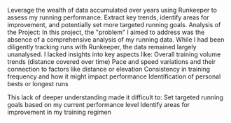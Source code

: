 Leverage the wealth of data accumulated over years using Runkeeper to assess my running performance.
Extract key trends, identify areas for improvement, and potentially set more targeted running goals.
Analysis of the Project:
In this project, the "problem" I aimed to address was the absence of a comprehensive analysis of my 
running data. While I had been diligently tracking runs with Runkeeper, the data remained largely unanalysed.
I lacked insights into key aspects like:
Overall training volume trends (distance covered over time)
Pace and speed variations and their connection to factors like distance or elevation
Consistency in training frequency and how it might impact performance
Identification of personal bests or longest runs

This lack of deeper understanding made it difficult to:
Set targeted running goals based on my current performance level
Identify areas for improvement in my training regimen
